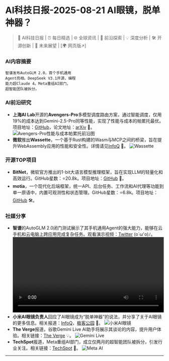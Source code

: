 
# AI科技日报-2025-08-21 AI眼镜，脱单神器？
> 🤖 AI科技日报 | ⏰ 每日精选 | 🌐 全球资讯 | 🔬 前沿探索 | 💡 深度分析 | 🛠️ 开源创新 | 🚀 未来展望 | [🌍 网页版↗️]
### **AI内容摘要**
```
智谱发布AutoGLM 2.0，首个手机通用
Agent亮相。DeepSeek V3.1开源，编程
能力超Claude 4。Meta重组AI部门，
超智能团队被拆分。
```
### AI前沿研究
*   **上海AI Lab**开源的**Avengers-Pro**多模型调度路由方案，通过智能调度，仅用19%的成本达到Gemini-2.5-Pro同等性能，实现了性能与成本的帕累托最优。项目地址：[GitHub](https://github.com/ZhangYiqun018/AvengersPro)，论文地址：[arXiv](https://arxiv.org/abs/2508.12631) 🤯。
    ![Avengers-Pro性能与成本帕累托前沿图](https://cdn.jsdmirror.com/gh/justlovemaki/imagehub@main/images/2025/08/news_01k341bf6mensrbr38wy3rxj5v.avif)
*   **微软**推出**Wassette**，一个基于Rust构建的Wasm与MCP之间的桥梁，旨在提升WebAssembly应用的性能和安全性。详情请见[InfoQ](https://www.infoq.cn/article/lTH284byaaSSCAi6swps?utm_source=rss&utm_medium=article) 🌉。
    ![Wassette](https://static001.geekbang.org/static/infoq/img/infoq_icon.jpg)
### 开源TOP项目
*   **BitNet**，微软官方推出的1-bit大语言模型推理框架，旨在实现LLM的轻量化和高效运行。GitHub星数：⭐20.8k。项目地址：[GitHub](https://github.com/microsoft/BitNet) 🚀。
*   **motia**，一个现代化后端框架，统一API、后台任务、工作流和AI代理等功能到单一原语中，内置可观测性和状态管理。GitHub星数：⭐6.8k。项目地址：[GitHub](https://github.com/MotiaDev/motia) 🛠️。
### 社媒分享
*   **智谱**的AutoGLM 2.0闭门测试展示了其手机通用Agent的强大能力，能够在云手机和云电脑上跨应用完成复杂任务。观看演示视频：[Twitter](https://x.com/op7418/status/1958122959333363774) (o´ω'o)ﾉ。
    <video src="https://cdn.jsdmirror.com/gh/justlovemaki/imagehub@main/images/2025/08/news_01k341c3m6ew3tp3qkrcyhcb2r.mp4" controls="controls" width="100%"></video>
*   **小米AI眼镜负责人**回应了AI眼镜成为“脱单神器”的说法，并分享了关于AI眼镜的更多信息。相关报道：[InfoQ](https://www.infoq.cn/article/7DpgZPCDkm0dh5DCKzWY?utm_source=rss&utm_medium=article)，[极客公园](https://mp.weixin.qq.com/s/2DSDKdKNiv-3r1IS60ykNQ) 🤔。
    ![小米AI眼镜](https://static001.geekbang.org/static/infoq/img/infoq_icon.jpg)
*   **The Verge**报道，谷歌Gemini Live AI助手将展示其谈论的内容，提升用户体验。相关链接：[The Verge](https://www.theverge.com/news/763114/google-gemini-live-ai-visual-guidance-speech-update) 💡。
    ![Gemini Live](https://platform.theverge.com/wp-content/uploads/sites/2/2025/08/gemini-live-highlight.png?quality=90&strip=all&crop=0,0,100,100)
*   **TechSpot**报道，Meta重组AI部门，成立仅两月的超智能团队被拆分，引发行业关注。相关链接：[TechSpot](https://www.techspot.com/news/109140-meta-restructures-ai-division-splits-superintelligence-team-two.html) 🎯。
    ![Meta AI](https://www.techspot.com/images2/news/ts3_thumbs/2025/08/2025-08-20-ts3_thumbs-90f.jpg)
---